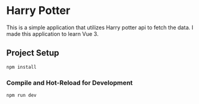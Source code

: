 # Harry Potter

This is a simple application that utilizes Harry potter api to fetch the data. I made this application to learn Vue 3.

## Project Setup

```sh
npm install
```

### Compile and Hot-Reload for Development

```sh
npm run dev
```
